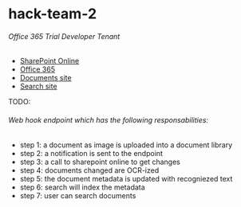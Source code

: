 # hack-team-2

###### Office 365 Trial Developer Tenant
 * [SharePoint Online](https://wwwrita-admin.sharepoint.com) 
 * [Office 365](https://portal.office.com/adminportal/)
 * [Documents site](https://wwwrita.sharepoint.com)
 * [Search site](https://wwwrita.sharepoint.com/search/Pages/results.aspx?k=bla)
 
 
 TODO: 
 ###### Web hook endpoint which has the following responsabilities: 
 * step 1: a document as image is uploaded into a document library
 * step 2: a notification is sent to the endpoint
 * step 3: a call to sharepoint online to get changes
 * step 4: documents changed are OCR-ized
 * step 5: the document metadata is updated with recogniezed text
 * step 6: search will index the metadata
 * step 7: user can search documents
